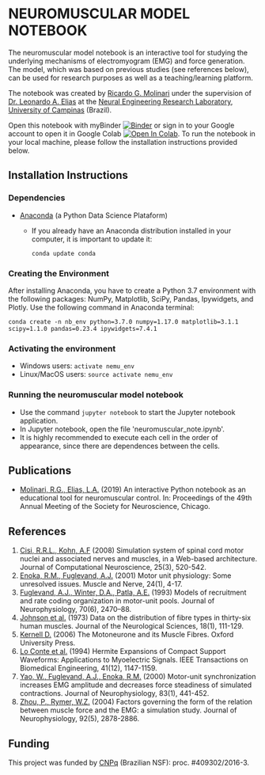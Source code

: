 
# NEUROMUSCULAR MODEL NOTEBOOK
The neuromuscular model notebook is an interactive tool for studying the underlying mechanisms of electromyogram (EMG) and force generation. The model, which was based on previous studies (see references below), can be used for research purposes as well as a teaching/learning platform.

The notebook was created by [Ricardo G. Molinari](https://github.com/molinaris) under the supervision of [Dr. Leonardo A. Elias](https://github.com/leoelias-unicamp) at the [Neural Engineering Research Laboratory](http://www.fee.unicamp.br/deb/leoelias/ner-lab?language=en), [University of Campinas](http://www.unicamp.br/unicamp/english) (Brazil).

Open this notebook with myBinder [![Binder](https://mybinder.org/badge_logo.svg)](https://mybinder.org/v2/gh/molinaris/neuromuscular_notebook/master?filepath=neuromuscular_note.ipynb) or sign in to your Google account to open it in Google Colab [![Open In Colab](https://colab.research.google.com/assets/colab-badge.svg)](https://colab.research.google.com/drive/1UAL_mhJQ2Cln4V-3IeFLlJsmwyG0R5R1). To run the notebook in your local machine, please follow the installation instructions provided below.

## Installation Instructions
### Dependencies
- [Anaconda](https://www.anaconda.com/) (a Python Data Science Plataform)
  - If you already have an Anaconda distribution installed in your computer, it is important to update it:

    `conda update conda`

### Creating the Environment
After installing Anaconda, you have to create a Python 3.7 environment with the following packages: NumPy, Matplotlib, SciPy, Pandas, Ipywidgets, and Plotly. Use the following command in Anaconda terminal:

`conda create -n nb_env python=3.7.0 numpy=1.17.0 matplotlib=3.1.1 scipy=1.1.0 pandas=0.23.4 ipywidgets=7.4.1`

### Activating the environment
- Windows users: `activate nemu_env`
- Linux/MacOS users: `source activate nemu_env`

### Running the neuromuscular model notebook
- Use the command `jupyter notebook` to start the Jupyter notebook application.
- In Jupyter notebook, open the file 'neuromuscular_note.ipynb'.
- It is highly recommended to execute each cell in the order of appearance, since there are dependences between the cells.

## Publications
- [Molinari, R.G., Elias, L.A.](Poster_SfN_2019_RGM_LAE.pdf) (2019) An interactive Python notebook as an educational tool for neuromuscular control. In: Proceedings of the 49th Annual Meeting of the Society for Neuroscience, Chicago.

## References
1. [Cisi, R.R.L., Kohn, A.F](https://dx.doi.org/10.1007/s10827-008-0092-8) (2008) Simulation system of spinal cord motor nuclei and associated nerves and muscles, in a Web-based architecture. Journal of Computational Neuroscience, 25(3), 520-542.
2. [Enoka, R.M., Fuglevand, A.J.](https://doi.org/10.1002/1097-4598(200101)24:1<4::AID-MUS13>3.0.CO;2-F) (2001) Motor unit physiology: Some unresolved issues. Muscle and Nerve, 24(1), 4-17.
3. [Fuglevand, A.J., Winter, D.A., Patla, A.E.](https://doi.org/10.1152/jn.1993.70.6.2470) (1993) Models of recruitment and rate coding organization in motor-unit pools. Journal of Neurophysiology, 70(6), 2470–88.
4. [Johnson et al.](https://doi.org/10.1016/0022-510X(73)90023-3) (1973) Data on the distribution of fibre types in thirty-six human muscles. Journal of the Neurological Sciences, 18(1), 111-129.
5. [Kernell D.](https://doi.org/10.1093/acprof:oso/9780198526551.001.0001) (2006) The Motoneurone and its Muscle Fibres. Oxford University Press.
6. [Lo Conte et al.](http://doi.org/10.1109/10.335863) (1994) Hermite Expansions of Compact Support Waveforms: Applications to Myoelectric Signals. IEEE Transactions on Biomedical Engineering, 41(12), 1147-1159.
7. [Yao, W., Fuglevand, A.J., Enoka, R.M.](https://doi.org/10.1152/jn.2000.83.1.441) (2000) Motor-unit synchronization increases EMG amplitude and decreases force steadiness of simulated contractions. Journal of Neurophysiology, 83(1), 441-452.
8. [Zhou, P., Rymer, W.Z.](https://doi.org/10.1152/jn.00367.2004) (2004) Factors governing the form of the relation between muscle force and the EMG: a simulation study. Journal of Neurophysiology, 92(5), 2878-2886.

## Funding
This project was funded by [CNPq](http://www.cnpq.br/) (Brazilian NSF): proc. #409302/2016-3.

